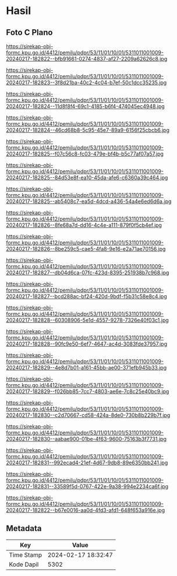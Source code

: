 # Hasil

## Foto C Plano

https://sirekap-obj-formc.kpu.go.id/4412/pemilu/pdpr/53/11/01/10/01/5311011001009-20240217-182822--bfb91661-0274-4837-af27-2209a62626c8.jpg

https://sirekap-obj-formc.kpu.go.id/4412/pemilu/pdpr/53/11/01/10/01/5311011001009-20240217-182823--3f8d21ba-40c2-4c04-b7ef-50c1dcc35235.jpg

https://sirekap-obj-formc.kpu.go.id/4412/pemilu/pdpr/53/11/01/10/01/5311011001009-20240217-182824--11d8f8f4-69c1-4185-b6f4-474045ec4948.jpg

https://sirekap-obj-formc.kpu.go.id/4412/pemilu/pdpr/53/11/01/10/01/5311011001009-20240217-182824--46cd68b8-5c95-45e7-89a9-6156f25cbcb6.jpg

https://sirekap-obj-formc.kpu.go.id/4412/pemilu/pdpr/53/11/01/10/01/5311011001009-20240217-182825--f07c56c8-fc03-479e-bf4b-b5c77af07a57.jpg

https://sirekap-obj-formc.kpu.go.id/4412/pemilu/pdpr/53/11/01/10/01/5311011001009-20240217-182825--84d53e8f-ea10-45da-afe6-c6360a39c464.jpg

https://sirekap-obj-formc.kpu.go.id/4412/pemilu/pdpr/53/11/01/10/01/5311011001009-20240217-182825--ab5408c7-ea5d-4dcd-a436-54a4e6ed6d6a.jpg

https://sirekap-obj-formc.kpu.go.id/4412/pemilu/pdpr/53/11/01/10/01/5311011001009-20240217-182826--8fe68a7d-dd16-4c4e-a111-879f0f5cb4ef.jpg

https://sirekap-obj-formc.kpu.go.id/4412/pemilu/pdpr/53/11/01/10/01/5311011001009-20240217-182826--8be259c5-cae5-4fa8-9e16-e2a71ae70156.jpg

https://sirekap-obj-formc.kpu.go.id/4412/pemilu/pdpr/53/11/01/10/01/5311011001009-20240217-182827--db04d6ca-07fc-423d-8395-251938b7c968.jpg

https://sirekap-obj-formc.kpu.go.id/4412/pemilu/pdpr/53/11/01/10/01/5311011001009-20240217-182827--bcd288ac-bf24-420d-9bdf-f5b31c58e8c4.jpg

https://sirekap-obj-formc.kpu.go.id/4412/pemilu/pdpr/53/11/01/10/01/5311011001009-20240217-182828--60308906-5e1d-4557-9278-7326e40f03c1.jpg

https://sirekap-obj-formc.kpu.go.id/4412/pemilu/pdpr/53/11/01/10/01/5311011001009-20240217-182828--90fc9e50-6ef7-4647-ac4d-3083fde37957.jpg

https://sirekap-obj-formc.kpu.go.id/4412/pemilu/pdpr/53/11/01/10/01/5311011001009-20240217-182829--4e8d7b01-a161-45bb-ae00-371efb945b33.jpg

https://sirekap-obj-formc.kpu.go.id/4412/pemilu/pdpr/53/11/01/10/01/5311011001009-20240217-182829--f026bb85-7cc7-4803-ae6e-7c8c25e40bc9.jpg

https://sirekap-obj-formc.kpu.go.id/4412/pemilu/pdpr/53/11/01/10/01/5311011001009-20240217-182830--c2d70667-cd58-424a-8de0-730b8b229b7f.jpg

https://sirekap-obj-formc.kpu.go.id/4412/pemilu/pdpr/53/11/01/10/01/5311011001009-20240217-182830--aabae900-01be-4f63-9600-75163b3f7731.jpg

https://sirekap-obj-formc.kpu.go.id/4412/pemilu/pdpr/53/11/01/10/01/5311011001009-20240217-182831--992ecad4-21ef-4d67-9db8-89e6350bb241.jpg

https://sirekap-obj-formc.kpu.go.id/4412/pemilu/pdpr/53/11/01/10/01/5311011001009-20240217-182831--33589f5d-0767-422e-9a38-994e2234ca6f.jpg

https://sirekap-obj-formc.kpu.go.id/4412/pemilu/pdpr/53/11/01/10/01/5311011001009-20240217-182822--b67e0016-aa0d-4fd3-afd1-648f653a916e.jpg


## Metadata

| Key        | Value               |
| ---------- | ------------------- |
| Time Stamp | 2024-02-17 18:32:47 |
| Kode Dapil | 5302                |



